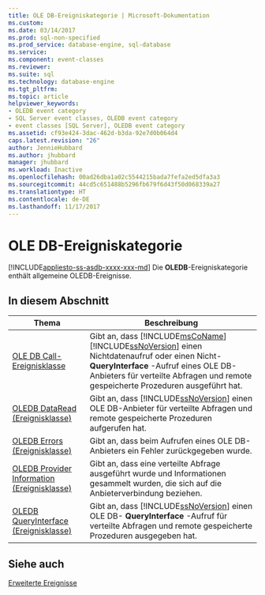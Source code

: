 ```yaml
---
title: OLE DB-Ereigniskategorie | Microsoft-Dokumentation
ms.custom: 
ms.date: 03/14/2017
ms.prod: sql-non-specified
ms.prod_service: database-engine, sql-database
ms.service: 
ms.component: event-classes
ms.reviewer: 
ms.suite: sql
ms.technology: database-engine
ms.tgt_pltfrm: 
ms.topic: article
helpviewer_keywords:
- OLEDB event category
- SQL Server event classes, OLEDB event category
- event classes [SQL Server], OLEDB event category
ms.assetid: cf93e424-3dac-462d-b3da-92e7d0b064d4
caps.latest.revision: "26"
author: JennieHubbard
ms.author: jhubbard
manager: jhubbard
ms.workload: Inactive
ms.openlocfilehash: 00ad26dba1a02c5544215bada7fefa2ed5dfa3a3
ms.sourcegitcommit: 44cd5c651488b5296fb679f6d43f50d068339a27
ms.translationtype: HT
ms.contentlocale: de-DE
ms.lasthandoff: 11/17/2017
---
```

# <a name="oledb-event-category"></a>OLE DB-Ereigniskategorie
[!INCLUDE[appliesto-ss-asdb-xxxx-xxx-md](../../includes/appliesto-ss-asdb-xxxx-xxx-md.md)] Die **OLEDB**-Ereigniskategorie enthält allgemeine OLEDB-Ereignisse.  
  
## <a name="in-this-section"></a>In diesem Abschnitt  
  
|Thema|Beschreibung|  
|-----------|-----------------|  
|[OLE DB Call-Ereignisklasse](../../relational-databases/event-classes/oledb-call-event-class.md)|Gibt an, dass [!INCLUDE[msCoName](../../includes/msconame-md.md)] [!INCLUDE[ssNoVersion](../../includes/ssnoversion-md.md)] einen Nichtdatenaufruf oder einen Nicht-**QueryInterface** -Aufruf eines OLE DB-Anbieters für verteilte Abfragen und remote gespeicherte Prozeduren ausgeführt hat.|  
|[OLEDB DataRead (Ereignisklasse)](../../relational-databases/event-classes/oledb-dataread-event-class.md)|Gibt an, dass [!INCLUDE[ssNoVersion](../../includes/ssnoversion-md.md)] einen OLE DB-Anbieter für verteilte Abfragen und remote gespeicherte Prozeduren aufgerufen hat.|  
|[OLEDB Errors (Ereignisklasse)](../../relational-databases/event-classes/oledb-errors-event-class.md)|Gibt an, dass beim Aufrufen eines OLE DB-Anbieters ein Fehler zurückgegeben wurde.|  
|[OLEDB Provider Information (Ereignisklasse)](../../relational-databases/event-classes/oledb-provider-information-event-class.md)|Gibt an, dass eine verteilte Abfrage ausgeführt wurde und Informationen gesammelt wurden, die sich auf die Anbieterverbindung beziehen.|  
|[OLEDB QueryInterface (Ereignisklasse)](../../relational-databases/event-classes/oledb-queryinterface-event-class.md)|Gibt an, dass [!INCLUDE[ssNoVersion](../../includes/ssnoversion-md.md)] einen OLE DB- **QueryInterface** -Aufruf für verteilte Abfragen und remote gespeicherte Prozeduren ausgegeben hat.|  
  
## <a name="see-also"></a>Siehe auch  
 [Erweiterte Ereignisse](../../relational-databases/extended-events/extended-events.md)  
  
  
